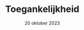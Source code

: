 ---
id: '2'
layout: '../../layouts/BlogPostLayout.astro'
title: 'Toegankelijkheid'
description: 'Vandaag kwam Ischa Gast, die werkt aan de website van Schiphol, vertellen over toegankelijkheid.'
date: '20 oktober 2023'
speaker: 'Ischa Gast'
image:
  url: '/assets/images/schiphol-isha.jpeg'
  alt: 'Illustration of an airplane flying'
---